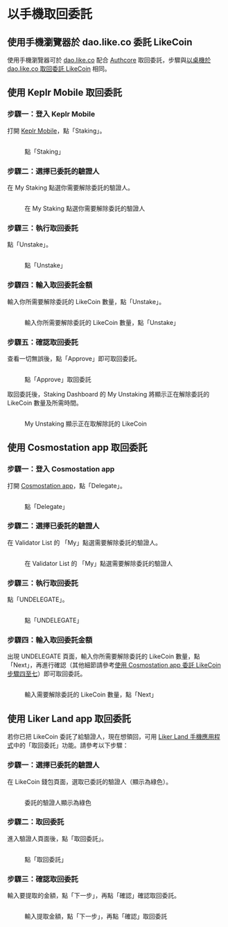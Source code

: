 # 以手機取回委託

## 使用手機瀏覽器於 dao.like.co 委託 LikeCoin <a href="#delegate-via-dao.like.co" id="delegate-via-dao.like.co"></a>

使用手機瀏覽器可於 [dao.like.co](https://dao.like.co/) 配合 [Authcore](../../../user-guide/liker-id/register/) 取回委託，步驟與[以桌機於 dao.like.co 取回委託 LikeCoin](on-desktop.md#undelegate-via-dao.like.co) 相同。

## 使用 Keplr Mobile 取回委託

### 步驟一：登入 Keplr Mobile

打開 [Keplr Mobile](../../wallet/keplr-mobile/)，點「Staking」。

<figure><img src="../../../.gitbook/assets/Keplr mobile undelegate 1.png" alt=""><figcaption><p>點「Staking」</p></figcaption></figure>

### 步驟二：選擇已委託的驗證人

在 My Staking 點選你需要解除委託的驗證人。

<figure><img src="../../../.gitbook/assets/Keplr mobile undelegate 2.png" alt=""><figcaption><p>在 My Staking 點選你需要解除委託的驗證人</p></figcaption></figure>

### 步驟三：執行取回委託

點「Unstake」。

<figure><img src="../../../.gitbook/assets/Keplr mobile undelegate 3.png" alt=""><figcaption><p>點「Unstake」</p></figcaption></figure>

### 步驟四：輸入取回委託金額

輸入你所需要解除委託的 LikeCoin 數量，點「Unstake」。

<figure><img src="../../../.gitbook/assets/Keplr mobile undelegate 4.png" alt=""><figcaption><p>輸入你所需要解除委託的 LikeCoin 數量，點「Unstake」</p></figcaption></figure>

### 步驟五：確認取回委託

查看一切無誤後，點「Approve」即可取回委託。

<figure><img src="../../../.gitbook/assets/Keplr mobile undelegate 5.png" alt=""><figcaption><p>點「Approve」取回委託</p></figcaption></figure>

取回委託後，Staking Dashboard 的 My Unstaking 將顯示正在解除委託的 LikeCoin 數量及所需時間。

<figure><img src="../../../.gitbook/assets/Keplr mobile undelegate 6.png" alt=""><figcaption><p>My Unstaking 顯示正在取解除託的 LikeCoin</p></figcaption></figure>

## 使用 Cosmostation app 取回委託 <a href="#undelegate-via-cosmostation-app" id="undelegate-via-cosmostation-app"></a>

### 步驟一：登入 Cosmostation app

打開 [Cosmostation app](../../wallet/cosmostation-mobile/)，點「Delegate」。

<figure><img src="../../../.gitbook/assets/Cosmostation mobile delegate 1.png" alt=""><figcaption><p>點「Delegate」</p></figcaption></figure>

### 步驟二：選擇已委託的驗證人

在 Validator List 的 「My」點選需要解除委託的驗證人。

<figure><img src="../../../.gitbook/assets/Cosmostation mobile undelegate 1.png" alt=""><figcaption><p>在 Validator List 的 「My」點選需要解除委託的驗證人</p></figcaption></figure>

### 步驟三：執行取回委託

點「UNDELEGATE」。

<figure><img src="../../../.gitbook/assets/Cosmostation mobile undelegate 2.png" alt=""><figcaption><p>點「UNDELEGATE」</p></figcaption></figure>

### 步驟四：輸入取回委託金額

出現 UNDELEGATE 頁面，輸入你所需要解除委託的 LikeCoin 數量，點「Next」，再進行確認（其他細節請參考[使用 Cosmostation app 委託 LikeCoin 步驟四至七](../delegation-of-likecoin/on-mobile.md#delegate-via-cosmostation-app)）即可取回委託。

<figure><img src="../../../.gitbook/assets/Cosmostation mobile undelegate 3.png" alt=""><figcaption><p>輸入需要解除委託的 LikeCoin 數量，點「Next」</p></figcaption></figure>

## 使用 Liker Land app 取回委託 <a href="#undelegate-via-liker-land" id="undelegate-via-liker-land"></a>

若你已把 LikeCoin 委託了給驗證人，現在想領回，可用 [Liker Land 手機應用程式](../../../user-guide/liker-land/download.md)中的「取回委託」功能。請參考以下步驟：

### 步驟一：選擇已委託的驗證人

在 LikeCoin 錢包頁面，選取已委託的驗證人（顯示為綠色）。

<figure><img src="../../../.gitbook/assets/undelegate 1.png" alt=""><figcaption><p>委託的驗證人顯示為綠色</p></figcaption></figure>

### 步驟二：取回委託

進入驗證人頁面後，點「取回委託」。

<figure><img src="../../../.gitbook/assets/undelegate 2.png" alt=""><figcaption><p>點「取回委託」</p></figcaption></figure>

### 步驟三：確認取回委託

輸入要提取的金額，點「下一步」，再點「確認」確認取回委託。

<figure><img src="../../../.gitbook/assets/undelegate 3.png" alt=""><figcaption><p>輸入提取金額，點「下一步」，再點「確認」取回委託</p></figcaption></figure>
